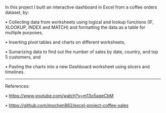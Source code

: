 In this project I built an interactive dashboard in Excel from a coffee orders dataset, by:

•	Collecting data from worksheets using logical and lookup functions (IF, XLOOKUP, INDEX and MATCH) and formatting the data as a table for multiple purposes, 

•	Inserting pivot tables and charts on different worksheets,

•	Sumarizing data to find out the number of sales by date, country, and top 5 customers, and

•	Pasting the charts into a new Dashboard worksheet using slicers and timelines.



 
--------------------





References:

•	https://www.youtube.com/watch?v=m13o5aqeCbM

•	https://github.com/mochen862/excel-project-coffee-sales
